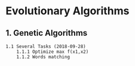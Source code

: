 # Evolutionary Algorithms

## 1. Genetic Algorithms

    1.1 Several Tasks (2018-09-28)
        1.1.1 Optimize max f(x1,x2)
        1.1.2 Words matching
